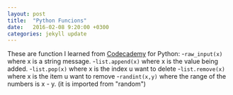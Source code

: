 ```yaml
---
layout: post
title:  "Python Funcions"
date:   2016-02-08 9:20:00 +0300
categories: jekyll update
---
```


These are function I learned from [Codecademy][code-cademy] for Python:
-```raw_input(x)``` where x is a string message.
-```list.append(x)``` where x is the value being added.
-```list.pop(x)``` where x is the index u want to delete
-```list.remove(x)``` where x is the item u want to remove
-```randint(x,y)``` where  the range of the numbers is x - y. (it is imported from "random")



[code-cademy]: https://www.codecademy.com
